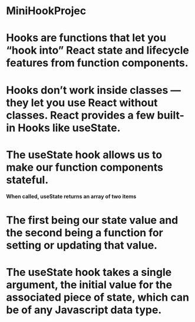 # MiniHookProjec

# Hooks are functions that let you “hook into” React state and lifecycle features from function components.
# Hooks don’t work inside classes — they let you use React without classes. React provides a few built-in Hooks like useState. 
# The useState hook allows us to make our function components stateful.  

**When called, useState returns an array of two items** 
# The first being our state value and the second being a function for setting or updating that value. 
# The useState hook takes a single argument, the initial value for the associated piece of state, which can be of any Javascript data type.
